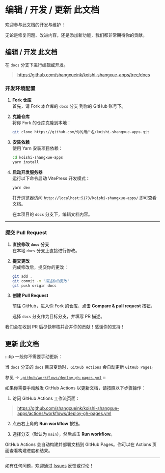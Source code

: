 # 编辑 / 开发 / 更新 此文档

欢迎参与此文档的开发与维护！

无论是修复问题、改进内容，还是添加新功能，我们都非常期待你的贡献。

## 编辑 / 开发 此文档

在 `docs` 分支下进行编辑或开发。

> https://github.com/shangxueink/koishi-shangxue-apps/tree/docs


### 开发环境配置

1. **Fork 仓库**  
   首先，请 Fork 本仓库的 `docs` 分支 到你的 GitHub 账号下。

2. **克隆仓库**  
   将你 Fork 的仓库克隆到本地：  
   ```bash
   git clone https://github.com/你的用户名/koishi-shangxue-apps.git
   ```

3. **安装依赖**  
   使用 Yarn 安装项目依赖：  
   ```bash
   cd koishi-shangxue-apps
   yarn install
   ```

4. **启动开发服务器**  
   运行以下命令启动 VitePress 开发模式：  
   ```bash
   yarn dev
   ```
   打开浏览器访问 `http://localhost:5173/koishi-shangxue-apps/` 即可查看文档。

   在本项目的 `docs` 分支下，编辑文档内容。

---

### 提交 Pull Request

1. **直接修改 `docs` 分支**  
   在本地 `docs` 分支上直接进行修改。

2. **提交更改**  
   完成修改后，提交你的更改：  
   ```bash
   git add .
   git commit -m "描述你的更改"
   git push origin docs
   ```

3. **创建 Pull Request**  

   前往 GitHub，进入你 Fork 的仓库，点击 **Compare & pull request** 按钮，
   
   选择 `docs` 分支作为目标分支，并填写 PR 描述。


我们会在收到 PR 后尽快审核并合并你的贡献！感谢你的支持！

## 更新 此文档

:::tip
一般你不需要手动更新：

当 `docs` 分支的 `docs` 目录变动时，`GitHub Actions` 会自动更新 `GitHub Pages`。

参见 -> [`.github/workflows/deploy-gh-pages.yml`](https://github.com/shangxueink/koishi-shangxue-apps/blob/docs/.github/workflows/deploy-gh-pages.yml)
:::

如果你需要手动触发 GitHub Actions 以更新文档，请按照以下步骤操作：

1. 访问 GitHub Actions 工作流页面：  
> https://github.com/shangxueink/koishi-shangxue-apps/actions/workflows/deploy-gh-pages.yml

2. 点击右上角的 **Run workflow** 按钮。

3. 选择分支（默认为 `main`），然后点击 **Run workflow**。

GitHub Actions 会自动构建并部署文档到 GitHub Pages。你可以在 Actions 页面查看构建进度和结果。

---

如有任何问题，欢迎通过 [Issues](https://github.com/shangxueink/koishi-shangxue-apps/issues) 反馈或讨论！